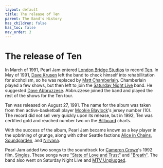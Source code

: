 ```yaml
---
layout: default
title: The release of Ten
parent: The Band's History
has_children: false
has_toc: false
nav_order: 3
---
```

# The release of Ten

In March of 1991, Pearl Jam entered [London Bridge Studios](https://google.com) to record [Ten](https://google.com). In May of 1991, [Dave Krusen](https://google.com) left the band to check himself into rehabillitation for alcoholism, so he was replaced by [Matt Chamberlain](https://google.com). Chamberlain played a few shows, but then left to join the [Saturday Night Live](https://google.com) band. He suggested [Dave Abbruzzese](https://google.com). Abbruzzese joined the band and played the rest of the shows for the Ten tour.

Ten was released on August 27, 1991. The name for the album was taken from then active-basketball player [Mookie Blaylock](https://google.com)'s jersey number (10). The record did not sell very quickly upon its release, but in 1992, Ten was certified gold and reached number two on the [Billboard](https://google.com) charts. 

With the success of the album, Pearl Jam became known as a key player in the upbrining of grunge, along with other Seattle factions [Alice in Chains](https://google.com), [Soundgarden](https://google.com), and [Nirvana](https://google.com).

Pearl Jam added two songs to the soundtrack for [Cameron Crowe](https://google.com)'s 1992 film, [Singles](https://google.com). These songs were ["State of Love and Trust"](https://google.com) and ["Breath"](https://google.com). The band also went on Saturday Night Live and [MTV Unplugged](https://google.com).
